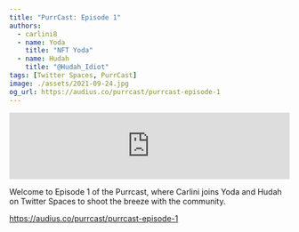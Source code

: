 ```yaml
---
title: "PurrCast: Episode 1"
authors:
  - carlini8
  - name: Yoda
    title: "NFT Yoda"
  - name: Hudah
    title: "@Hudah_Idiot"
tags: [Twitter Spaces, PurrCast]
image: ./assets/2021-09-24.jpg
og_url: https://audius.co/purrcast/purrcast-episode-1
---
```


<iframe src="https://audius.co/embed/track/A9167?flavor=compact" width="100%" height="120" allow="encrypted-media" frameborder="0"></iframe>

<!--truncate-->

Welcome to Episode 1 of the Purrcast, where Carlini joins Yoda and Hudah on Twitter Spaces to shoot the breeze with the community.

https://audius.co/purrcast/purrcast-episode-1
